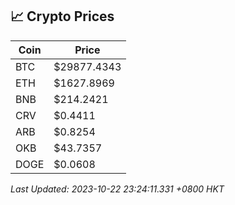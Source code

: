 ## 📈 Crypto Prices

| Coin | Price |
| ---- | ----- |
| BTC | $29877.4343 |
| ETH | $1627.8969 |
| BNB | $214.2421 |
| CRV | $0.4411 |
| ARB | $0.8254 |
| OKB | $43.7357 |
| DOGE | $0.0608 |

_Last Updated: 2023-10-22 23:24:11.331 +0800 HKT_
